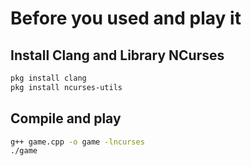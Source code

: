 # Before you used and play it

## Install Clang and Library NCurses
```bash
pkg install clang
pkg install ncurses-utils
```
## Compile and play
```bash
g++ game.cpp -o game -lncurses
./game
```
